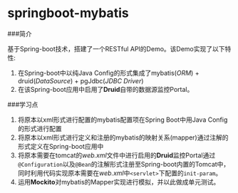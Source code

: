 springboot-mybatis
=============

###简介

基于Spring-boot技术，搭建了一个RESTful API的Demo。该Demo实现了以下特性:

1. 在Spring-boot中以纯Java Config的形式集成了mybatis(_ORM_) + druid(_DataSource_) + pgJdbc(_JDBC Driver_)
2. 在该Spring-boot应用中启用了**Druid**自带的数据源监控Portal。

###学习点
1. 将原本以xml形式进行配置的mybatis配置项在Spring Boot中用Java Config的形式进行配置
2. 将原本以xml形式进行定义和注册的mybatis的映射关系(mapper)通过注解的形式定义在Spring-boot应用中
3. 将原本需要在tomcat的*web.xml*文件中进行启用的**Druid**监控Portal通过`@Configuration`以及`@Bean`的注解形式注册至Spring-boot内置的Tomcat中，同时利用代码实现原本需要在*web.xml*中`<servlet>`下配置的`init-param`。
4. 运用**Mockito**对mybatis的Mapper实现进行模拟，并以此做成单元测试。

